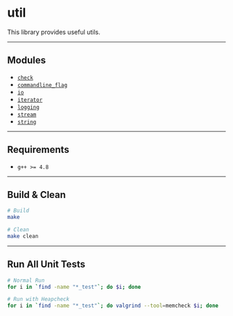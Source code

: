 # util
This library provides useful utils.

---
## Modules
* [`check`](check.h)
* [`commandline_flag`](commandline_flag.h)
* [`io`](io.h)
* [`iterator`](iterator)
* [`logging`](logging.h)
* [`stream`](stream)
* [`string`](string.h)

---
## Requirements
* `g++ >= 4.8`

---
## Build & Clean
```bash
# Build
make

# Clean
make clean
```

---
## Run All Unit Tests
```bash
# Normal Run
for i in `find -name "*_test"`; do $i; done

# Run with Heapcheck
for i in `find -name "*_test"`; do valgrind --tool=memcheck $i; done
```
